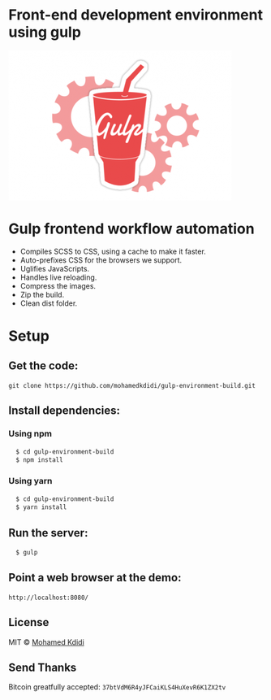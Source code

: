 # Front-end development environment using gulp 

<img align="center" widht="600" src="./src/img/gulp.png">

# Gulp fron­tend work­flow automa­tion

* Com­piles SCSS to CSS, using a cache to make it faster.
* Auto-pre­fix­es CSS for the browsers we support.
* Ugli­fies JavaScripts.
* Han­dles live reloading.
* Compress the images.
* Zip the build.
* Clean dist folder.


# Setup

## Get the code:

```
git clone https://github.com/mohamedkdidi/gulp-environment-build.git
```

## Install dependencies:

### Using npm

```sh
  $ cd gulp-environment-build
  $ npm install
```

### Using yarn

```sh
  $ cd gulp-environment-build
  $ yarn install
```

## Run the server:

```sh
  $ gulp
```

## Point a web browser at the demo:
```
http://localhost:8080/
```

## License

MIT © [Mohamed Kdidi](https://mohamedkdidi.github.io)


## Send Thanks
Bitcoin greatfully accepted: `37btVdM6R4yJFCaiKLS4HuXevR6K1ZX2tv`
